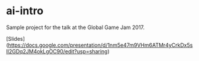# ai-intro
Sample project for the talk at the Global Game Jam 2017.

[Slides] (https://docs.google.com/presentation/d/1nm5e47m9VHm6ATMr4yCrkDx5slI2GDq2JM4okLgOC90/edit?usp=sharing)
